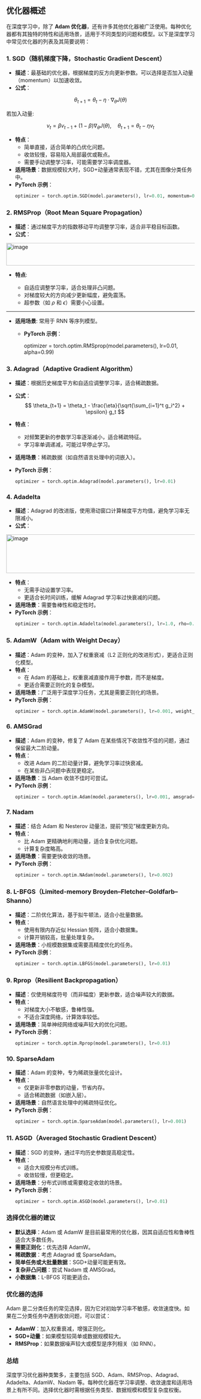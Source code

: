 ## 优化器概述
在深度学习中，除了 **Adam 优化器**，还有许多其他优化器被广泛使用。每种优化器都有其独特的特性和适用场景，适用于不同类型的问题和模型。以下是深度学习中常见优化器的列表及其简要说明：

### 1. **SGD（随机梯度下降，Stochastic Gradient Descent）**
   - **描述**：最基础的优化器，根据梯度的反方向更新参数。可以选择是否加入动量（momentum）以加速收敛。
   - **公式**：

$$
\theta_{t+1} = \theta_t - \eta \cdot \nabla_\theta J(\theta)
$$

若加入动量:

$$
v_t = \beta v_{t-1} + (1 - \beta)\nabla_\theta J(\theta), \quad \theta_{t+1} = \theta_t - \eta v_t
$$

   - **特点**：
     - 简单直接，适合简单的凸优化问题。
     - 收敛较慢，容易陷入局部最优或鞍点。
     - 需要手动调整学习率，可能需要学习率调度器。
   - **适用场景**：数据规模较大时，SGD+动量通常表现不错，尤其在图像分类任务中。
   - **PyTorch 示例**：
     ```python
     optimizer = torch.optim.SGD(model.parameters(), lr=0.01, momentum=0.9)
     ```

### 2. **RMSProp（Root Mean Square Propagation）**
   - **描述**：通过梯度平方的指数移动平均调整学习率，适合非平稳目标函数。
   - **公式**：

<img width="518" height="60" alt="image" src="https://github.com/user-attachments/assets/931d190c-0fba-4a8b-a7f3-dd21cc9a576b" />

* **特点**:

  * 自适应调整学习率，适合处理非凸问题。
  * 对梯度较大的方向减少更新幅度，避免震荡。
  * 超参数（如 $\rho$ 和 $\epsilon$）需要小心设置。

---

* **适用场景**: 常用于 RNN 等序列模型。

   - **PyTorch 示例**：
    
     optimizer = torch.optim.RMSprop(model.parameters(), lr=0.01, alpha=0.99)
  

### 3. **Adagrad（Adaptive Gradient Algorithm）**
   - **描述**：根据历史梯度平方和自适应调整学习率，适合稀疏数据。
   - **公式**：
$$
\theta_{t+1} = \theta_t - \frac{\eta}{\sqrt{\sum_{i=1}^t g_i^2} + \epsilon} g_t
$$

   - **特点**：
     - 对频繁更新的参数学习率逐渐减小，适合稀疏特征。
     - 学习率单调递减，可能过早停止学习。
   - **适用场景**：稀疏数据（如自然语言处理中的词嵌入）。
   - **PyTorch 示例**：
     ```python
     optimizer = torch.optim.Adagrad(model.parameters(), lr=0.01)
     ```

### 4. **Adadelta**
   - **描述**：Adagrad 的改进版，使用滑动窗口计算梯度平方均值，避免学习率无限减小。
   - **公式**：
<img width="676" height="103" alt="image" src="https://github.com/user-attachments/assets/f4e0a1d5-2a90-4a6f-811d-d37b1c7b6cc9" />

   - **特点**：
     - 无需手动设置学习率。
     - 更适合长时间训练，缓解 Adagrad 学习率过快衰减的问题。
   - **适用场景**：需要鲁棒性和稳定性时。
   - **PyTorch 示例**：
     ```python
     optimizer = torch.optim.Adadelta(model.parameters(), lr=1.0, rho=0.9)
     ```

### 5. **AdamW（Adam with Weight Decay）**
   - **描述**：Adam 的变种，加入了权重衰减（L2 正则化的改进形式），更适合正则化模型。
   - **特点**：
     - 在 Adam 的基础上，权重衰减直接作用于参数，而不是梯度。
     - 更适合需要正则化的复杂模型。
   - **适用场景**：广泛用于深度学习任务，尤其是需要正则化的场景。
   - **PyTorch 示例**：
     ```python
     optimizer = torch.optim.AdamW(model.parameters(), lr=0.001, weight_decay=0.01)
     ```

### 6. **AMSGrad**
   - **描述**：Adam 的变种，修复了 Adam 在某些情况下收敛性不佳的问题，通过保留最大二阶动量。
   - **特点**：
     - 改进 Adam 的二阶动量计算，避免学习率过快衰减。
     - 在某些非凸问题中表现更稳定。
   - **适用场景**：当 Adam 收敛不佳时可尝试。
   - **PyTorch 示例**：
     ```python
     optimizer = torch.optim.Adam(model.parameters(), lr=0.001, amsgrad=True)
     ```

### 7. **Nadam**
   - **描述**：结合 Adam 和 Nesterov 动量法，提前“预见”梯度更新方向。
   - **特点**：
     - 比 Adam 更精确地利用动量，适合复杂优化问题。
     - 计算复杂度略高。
   - **适用场景**：需要更快收敛的场景。
   - **PyTorch 示例**：
     ```python
     optimizer = torch.optim.NAdam(model.parameters(), lr=0.002)
     ```

### 8. **L-BFGS（Limited-memory Broyden–Fletcher–Goldfarb–Shanno）**
   - **描述**：二阶优化算法，基于拟牛顿法，适合小批量数据。
   - **特点**：
     - 使用有限内存近似 Hessian 矩阵，适合小数据集。
     - 计算开销较高，批量处理复杂。
   - **适用场景**：小规模数据集或需要高精度优化的任务。
   - **PyTorch 示例**：
     ```python
     optimizer = torch.optim.LBFGS(model.parameters(), lr=0.01)
     ```

### 9. **Rprop（Resilient Backpropagation）**
   - **描述**：仅使用梯度符号（而非幅度）更新参数，适合噪声较大的数据。
   - **特点**：
     - 对梯度大小不敏感，鲁棒性强。
     - 不适合深度网络，计算效率较低。
   - **适用场景**：简单神经网络或噪声较大的优化问题。
   - **PyTorch 示例**：
     ```python
     optimizer = torch.optim.Rprop(model.parameters(), lr=0.01)
     ```

### 10. **SparseAdam**
   - **描述**：Adam 的变种，专为稀疏张量优化设计。
   - **特点**：
     - 仅更新非零参数的动量，节省内存。
     - 适合稀疏数据（如嵌入层）。
   - **适用场景**：自然语言处理中的稀疏特征优化。
   - **PyTorch 示例**：
     ```python
     optimizer = torch.optim.SparseAdam(model.parameters(), lr=0.001)
     ```

### 11. **ASGD（Averaged Stochastic Gradient Descent）**
   - **描述**：SGD 的变种，通过平均历史参数提高稳定性。
   - **特点**：
     - 适合大规模分布式训练。
     - 收敛较慢，但更稳定。
   - **适用场景**：分布式训练或需要稳定收敛的场景。
   - **PyTorch 示例**：
     ```python
     optimizer = torch.optim.ASGD(model.parameters(), lr=0.01)
     ```

### 选择优化器的建议
- **默认选择**：Adam 或 AdamW 是目前最常用的优化器，因其自适应性和鲁棒性适合大多数任务。
- **需要正则化**：优先选择 AdamW。
- **稀疏数据**：考虑 Adagrad 或 SparseAdam。
- **简单任务或大批量数据**：SGD+动量可能更有效。
- **复杂非凸问题**：尝试 Nadam 或 AMSGrad。
- **小数据集**：L-BFGS 可能更适合。

### 优化器的选择
Adam 是二分类任务的常见选择，因为它对初始学习率不敏感，收敛速度快。如果在二分类任务中遇到收敛问题，可以尝试：
- **AdamW**：加入权重衰减，增强正则化。
- **SGD+动量**：如果模型较简单或数据规模较大。
- **RMSProp**：如果数据噪声较大或模型是序列相关（如 RNN）。

### 总结
深度学习优化器种类繁多，主要包括 SGD、Adam、RMSProp、Adagrad、Adadelta、AdamW、Nadam 等。每种优化器在学习率调整、收敛速度和适用场景上有所不同。选择优化器时需根据任务类型、数据规模和模型复杂度权衡。

